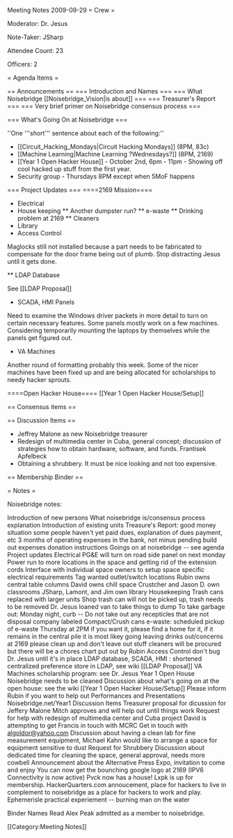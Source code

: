 Meeting Notes 2009-09-29 
 = Crew =

Moderator: Dr. Jesus

Note-Taker: JSharp

Attendee Count: 23

Officers: 2

= Agenda Items =

== Announcements ==
=== Introduction and Names ===
=== What Noisebridge [[Noisebridge_Vision|is about]] ===
=== Treasurer's Report ===
=== Very brief primer on Noisebridge consensus process ===

=== What's Going On at Noisebridge ===

''One '''short''' sentence about each of the following:''
* [[Circuit_Hacking_Mondays|Circuit Hacking Mondays]] (8PM, 83c)
* [[Machine Learning|Machine Learning ?Wednesdays?]] (8PM, 2169)
* [[Year 1 Open Hacker House]] - October 2nd, 6pm - 11pm - Showing off cool hacked up stuff from the first year.
* Security group - Thursdays 8PM except when 5MoF happens

=== Project Updates ===
====2169 Mission====
* Electrical
* House keeping
** Another dumpster run?
** e-waste
** Drinking problem at 2169
** Cleaners
* Library
* Access Control

Maglocks still not installed because a part needs to be fabricated to compensate for the door frame being out of plumb.  Stop distracting Jesus until it gets done.

** LDAP Database

See [[LDAP Proposal]]

* SCADA, HMI Panels

Need to examine the Windows driver packets in more detail to turn on certain necessary features.  Some panels mostly work on a few machines.  Considering temporarily mounting the laptops by themselves while the panels get figured out.

* VA Machines

Another round of formatting probably this week.  Some of the nicer machines have been fixed up and are being allocated for scholarships to needy hacker sprouts.

====Open Hacker House====
[[Year 1 Open Hacker House/Setup]]

== Consensus items ==

== Discussion Items ==
* Jeffrey Malone as new Noisebridge treasurer
* Redesign of multimedia center in Cuba, general concept; discussion of strategies how to obtain hardware, software, and funds. Frantisek Apfelbeck
* Obtaining a shrubbery. It must be nice looking and not too expensive.

== Membership Binder ==

= Notes =

Noisebridge notes:

Introduction of new persons
What noisebridge is/consensus process explanation
Introduction of existing units
Treasure's Report:
  good money situation
  some people haven't yet paid dues, explanation of dues payment, etc
  3 months of operating expenses in the bank, not minus pending build out expenses
  donation instructions
Goings on at noisebridge -- see agenda
Project updates
  Electrical
     PG&amp;E will turn on road side panel on next monday
     Power run to more locations in the space and getting rid of the extension cords
     Interface with individual space owners to setup space specific electrical requirements
     Tag wanted outlet/switch locations
     Rubin owns central table columns
     David owns chill space
     Crustcher and Jason D. own classrooms
     JSharp, Lamont, and Jim own library
  Housekeeping
     Trash cans replaced with larger units
     Shop trash can will not be picked up, trash needs to be removed
     Dr. Jesus loaned van to take things to dump
     To take garbage out: Monday night, curb -- Do not take out any recepticles that are not disposal company labeled
     Compact/Crush cans
     e-waste:
       scheduled pickup of e-waste Thursday at 2PM
       if you want it, please find a home for it, if it remains in the central pile it is most likey going 
     leaving drinks out/concerns at 2169
       please clean up and don't leave out stuff
     cleaners will be procured but there will be a chores chart put out by Rubin
  Access Control
     don't bug Dr. Jesus until it's in place
     LDAP database, SCADA, HMI : shortened
     centralized preference store in LDAP, see wiki [[LDAP Proposal]]
     VA Machines scholarship program: see Dr. Jesus
  Year 1 Open House
     Noisebridge needs to be cleaned
     Discussion about what's going on at the open house: see the wiki [[Year 1 Open Hacker House/Setup]]
     Please inform Rubin if you want to help out
     Performances and Presentations
     Noisebridge.net/Year1
Discussion Items
  Treasurer proposal for dicussion for Jeffery Malone
    Mitch approves and will help out until things work
  Request for help with redesign of multimedia center and Cuba project
    David is attempting to get Francis in touch with MCRC
    Get in touch with algoldor@yahoo.com
  Discussion about having a clean lab for fine measurement equipment, Michael Kahn would like to arrange a space for equipment sensitive to dust
  Request for Shrubbery
  Discussion about dedicated time for cleaning the space, general approval, needs more cowbell
  Announcement about the Alternative Press Expo, invitation to come and enjoy
  You can now get the bounching google logo at 2169 (IPV6 Connectivity is now active)
  Pvck now has a house!
  Lxpk is up for membership.
  HackerQuarters.com annoucement, place for hackers to live in complement to noisebridge as a place for hackers to work and play.
  Ephemerisle practical experiement -- burning man on the water

Binder Names Read
  Alex Peak admitted as a member to noisebridge.



[[Category:Meeting Notes]]